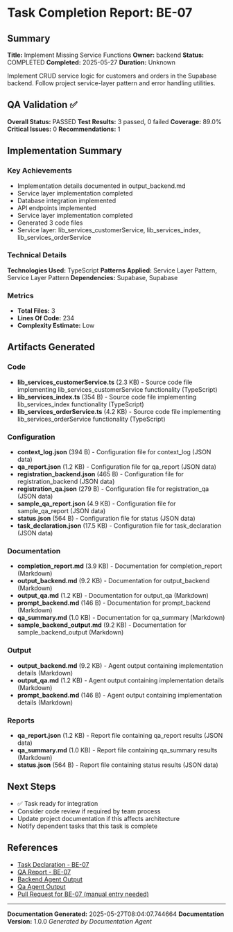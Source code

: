 # Task Completion Report: BE-07

## Summary
**Title:** Implement Missing Service Functions
**Owner:** backend
**Status:** COMPLETED
**Completed:** 2025-05-27
**Duration:** Unknown

Implement CRUD service logic for customers and orders in the Supabase backend. Follow project service-layer pattern and error handling utilities.


## QA Validation ✅
**Overall Status:** PASSED
**Test Results:** 3 passed, 0 failed
**Coverage:** 89.0%
**Critical Issues:** 0
**Recommendations:** 1

## Implementation Summary

### Key Achievements
- Implementation details documented in output_backend.md
- Service layer implementation completed
- Database integration implemented
- API endpoints implemented
- Service layer implementation completed
- Generated 3 code files
- Service layer: lib_services_customerService, lib_services_index, lib_services_orderService

### Technical Details
**Technologies Used:** TypeScript
**Patterns Applied:** Service Layer Pattern, Service Layer Pattern
**Dependencies:** Supabase, Supabase

### Metrics
- **Total Files:** 3
- **Lines Of Code:** 234
- **Complexity Estimate:** Low

## Artifacts Generated


### Code
- **lib_services_customerService.ts** (2.3 KB) - Source code file implementing lib_services_customerService functionality (TypeScript)
- **lib_services_index.ts** (354 B) - Source code file implementing lib_services_index functionality (TypeScript)
- **lib_services_orderService.ts** (4.2 KB) - Source code file implementing lib_services_orderService functionality (TypeScript)

### Configuration
- **context_log.json** (394 B) - Configuration file for context_log (JSON data)
- **qa_report.json** (1.2 KB) - Configuration file for qa_report (JSON data)
- **registration_backend.json** (465 B) - Configuration file for registration_backend (JSON data)
- **registration_qa.json** (279 B) - Configuration file for registration_qa (JSON data)
- **sample_qa_report.json** (4.9 KB) - Configuration file for sample_qa_report (JSON data)
- **status.json** (564 B) - Configuration file for status (JSON data)
- **task_declaration.json** (17.5 KB) - Configuration file for task_declaration (JSON data)

### Documentation
- **completion_report.md** (3.9 KB) - Documentation for completion_report (Markdown)
- **output_backend.md** (9.2 KB) - Documentation for output_backend (Markdown)
- **output_qa.md** (1.2 KB) - Documentation for output_qa (Markdown)
- **prompt_backend.md** (146 B) - Documentation for prompt_backend (Markdown)
- **qa_summary.md** (1.0 KB) - Documentation for qa_summary (Markdown)
- **sample_backend_output.md** (9.2 KB) - Documentation for sample_backend_output (Markdown)

### Output
- **output_backend.md** (9.2 KB) - Agent output containing implementation details (Markdown)
- **output_qa.md** (1.2 KB) - Agent output containing implementation details (Markdown)
- **prompt_backend.md** (146 B) - Agent output containing implementation details (Markdown)

### Reports
- **qa_report.json** (1.2 KB) - Report file containing qa_report results (JSON data)
- **qa_summary.md** (1.0 KB) - Report file containing qa_summary results (Markdown)
- **status.json** (564 B) - Report file containing status results (JSON data)

## Next Steps
- ✅ Task ready for integration
- Consider code review if required by team process
- Update project documentation if this affects architecture
- Notify dependent tasks that this task is complete

## References
- [Task Declaration - BE-07](outputs/BE-07/task_declaration.json)
- [QA Report - BE-07](outputs/BE-07/qa_report.json)
- [Backend Agent Output](outputs/BE-07/output_backend.md)
- [Qa Agent Output](outputs/BE-07/output_qa.md)
- [Pull Request for BE-07 (manual entry needed)](https://github.com/artesanato-shop/artesanato-ecommerce/pulls?q=BE-07)

---
**Documentation Generated:** 2025-05-27T08:04:07.744664
**Documentation Version:** 1.0.0
*Generated by Documentation Agent*
